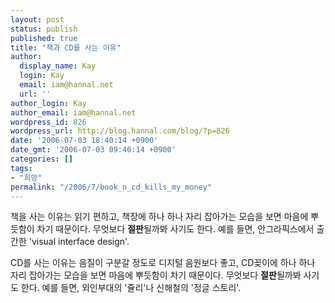 ```yaml
---
layout: post
status: publish
published: true
title: "책과 CD를 사는 이유"
author:
  display_name: Kay
  login: Kay
  email: iam@hannal.net
  url: ''
author_login: Kay
author_email: iam@hannal.net
wordpress_id: 826
wordpress_url: http://blog.hannal.com/blog/?p=826
date: '2006-07-03 18:40:14 +0900'
date_gmt: '2006-07-03 09:40:14 +0900'
categories: []
tags:
- "희망"
permalink: "/2006/7/book_n_cd_kills_my_money"
---
```

<p>책을 사는 이유는 읽기 편하고, 책장에 하나 하나 자리 잡아가는 모습을 보면 마음에 뿌듯함이 차기 때문이다. 무엇보다 <strong>절판</strong>될까봐 사기도 한다. 예를 들면, 안그라픽스에서 출간한 'visual interface design'.</p>
<p>CD를 사는 이유는 음질이 구분갈 정도로 디지털 음원보다 좋고, CD꽂이에 하나 하나 자리 잡아가는 모습을 보면 마음에 뿌듯함이 차기 때문이다. 무엇보다 <strong>절판</strong>될까봐 사기도 한다. 예를 들면, 외인부대의 '쥴리'나 신해철의 '정글 스토리'.</p>
